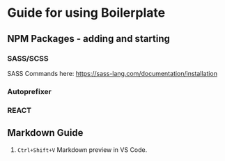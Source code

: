 # Guide for using Boilerplate

## NPM Packages - adding and starting

### SASS/SCSS

SASS Commands here: https://sass-lang.com/documentation/installation

### Autoprefixer

### REACT

## Markdown Guide

1. `Ctrl+Shift+V` Markdown preview in VS Code.
